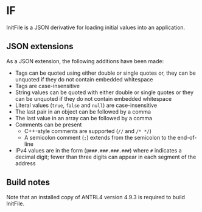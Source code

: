 # IF
InitFile is a JSON derivative for loading initial values into an application.

## JSON extensions

As a JSON extension, the following additions have been made:

* Tags can be quoted using either double or single quotes or, they can be unquoted if they do not contain embedded whitespace
* Tags are case-insensitive
* String values can be quoted with either double or single quotes or they can be unquoted if they do not contain embedded whitespace
* Literal values (`true`, `false` and `null`) are case-insensitive
* The last pair in an object can be followed by a comma
* The last value in an array can be followed by a comma
* Comments can be present
  * C++-style comments are supported (`//` and `/* */`)
  * A semicolon comment (`;`) extends from the semicolon to the end-of-line
* IPv4 values are in the form (`@###.###.###.###`) where `#` indicates a decimal digit; fewer than three digits can appear in each segment of the address

## Build notes

Note that an installed copy of ANTRL4 version 4.9.3 is required to build InitFile.
